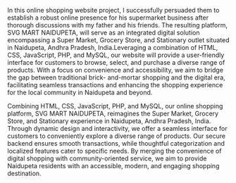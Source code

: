 In this online shopping website project, I successfully persuaded them to establish a robust online
presence for his supermarket business after thorough discussions with my father and his friends. The
resulting platform, SVG MART NAIDUPETA, will serve as an integrated digital solution encompassing
a Super Market, Grocery Store, and Stationary outlet situated in Naidupeta, Andhra Pradesh,
India.Leveraging a combination of HTML, CSS, JavaScript, PHP, and MySQL, our website will provide a
user-friendly interface for customers to browse, select, and purchase a diverse range of products.
With a focus on convenience and accessibility, we aim to bridge the gap between traditional brick-
and-mortar shopping and the digital era, facilitating seamless transactions and enhancing the
shopping experience for the local community in Naidupeta and beyond.

Combining HTML, CSS, JavaScript, PHP, and MySQL, our online shopping platform, SVG MART
NAIDUPETA, reimagines the Super Market, Grocery Store, and Stationary experience in Naidupeta,
Andhra Pradesh, India. Through dynamic design and interactivity, we offer a seamless interface for
customers to conveniently explore a diverse range of products. Our secure backend ensures smooth
transactions, while thoughtful categorization and localized features cater to specific needs. By
merging the convenience of digital shopping with community-oriented service, we aim to provide
Naidupeta residents with an accessible, modern, and engaging shopping destination.

